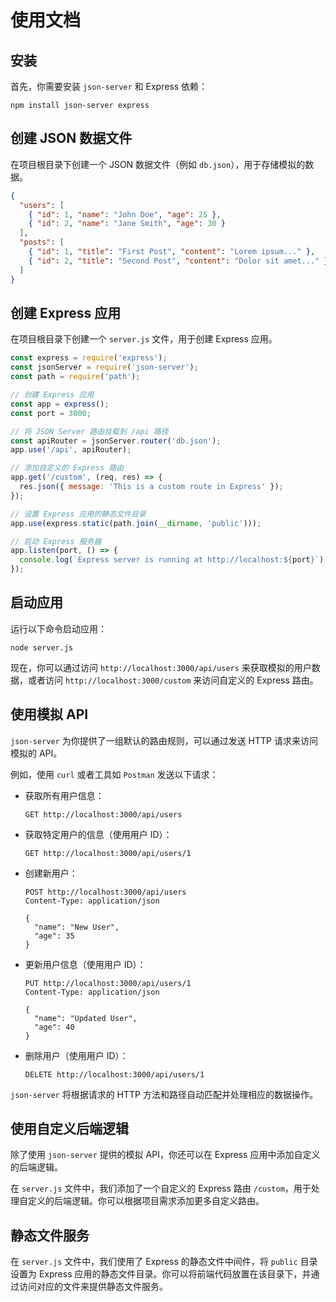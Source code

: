 # 使用文档

## 安装

首先，你需要安装 `json-server` 和 Express 依赖：

```shell
npm install json-server express
```

## 创建 JSON 数据文件

在项目根目录下创建一个 JSON 数据文件（例如 `db.json`），用于存储模拟的数据。

```json
{
  "users": [
    { "id": 1, "name": "John Doe", "age": 25 },
    { "id": 2, "name": "Jane Smith", "age": 30 }
  ],
  "posts": [
    { "id": 1, "title": "First Post", "content": "Lorem ipsum..." },
    { "id": 2, "title": "Second Post", "content": "Dolor sit amet..." }
  ]
}
```

## 创建 Express 应用

在项目根目录下创建一个 `server.js` 文件，用于创建 Express 应用。

```javascript
const express = require('express');
const jsonServer = require('json-server');
const path = require('path');

// 创建 Express 应用
const app = express();
const port = 3000;

// 将 JSON Server 路由挂载到 /api 路径
const apiRouter = jsonServer.router('db.json');
app.use('/api', apiRouter);

// 添加自定义的 Express 路由
app.get('/custom', (req, res) => {
  res.json({ message: 'This is a custom route in Express' });
});

// 设置 Express 应用的静态文件目录
app.use(express.static(path.join(__dirname, 'public')));

// 启动 Express 服务器
app.listen(port, () => {
  console.log(`Express server is running at http://localhost:${port}`);
});
```

## 启动应用

运行以下命令启动应用：

```shell
node server.js
```

现在，你可以通过访问 `http://localhost:3000/api/users` 来获取模拟的用户数据，或者访问 `http://localhost:3000/custom` 来访问自定义的 Express 路由。

## 使用模拟 API

`json-server` 为你提供了一组默认的路由规则，可以通过发送 HTTP 请求来访问模拟的 API。

例如，使用 `curl` 或者工具如 `Postman` 发送以下请求：

- 获取所有用户信息：

  ```
  GET http://localhost:3000/api/users
  ```

- 获取特定用户的信息（使用用户 ID）：

  ```
  GET http://localhost:3000/api/users/1
  ```

- 创建新用户：

  ```
  POST http://localhost:3000/api/users
  Content-Type: application/json

  {
    "name": "New User",
    "age": 35
  }
  ```

- 更新用户信息（使用用户 ID）：

  ```
  PUT http://localhost:3000/api/users/1
  Content-Type: application/json

  {
    "name": "Updated User",
    "age": 40
  }
  ```

- 删除用户（使用用户 ID）：

  ```
  DELETE http://localhost:3000/api/users/1
  ```

`json-server` 将根据请求的 HTTP 方法和路径自动匹配并处理相应的数据操作。

## 使用自定义后端逻辑

除了使用 `json-server` 提供的模拟 API，你还可以在 Express 应用中添加自定义的后端逻辑。

在 `server.js` 文件中，我们添加了一个自定义的 Express 路由 `/custom`，用于处理自定义的后端逻辑。你可以根据项目需求添加更多自定义路由。

## 静态文件服务

在 `server.js` 文件中，我们使用了 Express 的静态文件中间件，将 `public` 目录设置为 Express 应用的静态文件目录。你可以将前端代码放置在该目录下，并通过访问对应的文件来提供静态文件服务。

